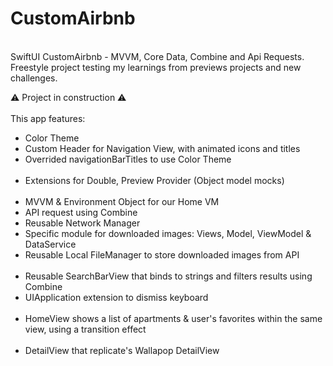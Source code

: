 # CustomAirbnb
<br/>
SwiftUI CustomAirbnb - MVVM, Core Data, Combine and Api Requests. Freestyle project testing my learnings from previews projects and new challenges.

⚠️ Project in construction ⚠️
<br/>
<br/>
This app features: 
<ul>
<li>Color Theme</li>
<li>Custom Header for Navigation View, with animated icons and titles</li>
<li>Overrided navigationBarTitles to use Color Theme</li>
<br/>
<li>Extensions for Double, Preview Provider (Object model mocks)</li>
<br/>
<li>MVVM & Environment Object for our Home VM</li>
<li>API request using Combine</li>
<li>Reusable Network Manager</li>
<li>Specific module for downloaded images: Views, Model, ViewModel & DataService</li>
<li>Reusable Local FileManager to store downloaded images from API</li>
<br/>
<li>Reusable SearchBarView that binds to strings and filters results using Combine</li>
<li>UIApplication extension to dismiss keyboard</li>
<br/>
<li>HomeView shows a list of apartments & user's favorites within the same view, using a transition effect</li>
<br/>
<li>DetailView that replicate's Wallapop DetailView</li>
